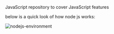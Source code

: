 JavaScript repository to cover JavaScript features

below is a quick look of how node js works:

![nodejs-environment](https://user-images.githubusercontent.com/18486930/35780509-d6a663e0-09f5-11e8-903e-f66c379f169e.png)
